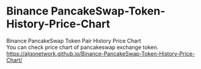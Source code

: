 # Binance PancakeSwap-Token-History-Price-Chart
Binance PancakeSwap Token Pair History Price Chart
<br>
You can check price chart of pancakeswap exchange token.
<br>
https://algonetwork.github.io/Binance-PancakeSwap-Token-History-Price-Chart/
